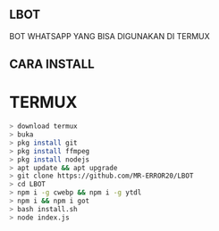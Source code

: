 ## LBOT
BOT WHATSAPP YANG BISA DIGUNAKAN DI TERMUX







## CARA INSTALL
# TERMUX
```bash
> download termux
> buka
> pkg install git
> pkg install ffmpeg
> pkg install nodejs
> apt update && apt upgrade
> git clone https://github.com/MR-ERROR20/LBOT
> cd LBOT
> npm i -g cwebp && npm i -g ytdl
> npm i && npm i got
> bash install.sh
> node index.js
```



